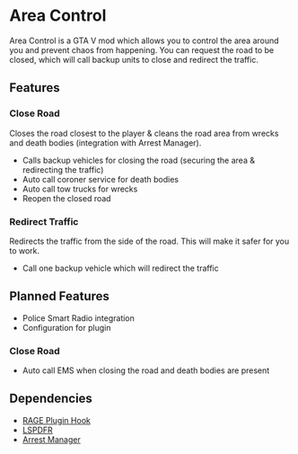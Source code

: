 # Area Control
Area Control is a GTA V mod which allows you to control the area around you and prevent chaos from happening.
You can request the road to be closed, which will call backup units to close and redirect the traffic.

## Features

### Close Road
Closes the road closest to the player & cleans the road area from wrecks and death bodies (integration with Arrest Manager).

- Calls backup vehicles for closing the road (securing the area & redirecting the traffic)
- Auto call coroner service for death bodies 
- Auto call tow trucks for wrecks
- Reopen the closed road

### Redirect Traffic
Redirects the traffic from the side of the road. This will make it safer for you to work.

- Call one backup vehicle which will redirect the traffic 

## Planned Features

- Police Smart Radio integration
- Configuration for plugin

### Close Road
- Auto call EMS when closing the road and death bodies are present

## Dependencies
- [RAGE Plugin Hook](http://ragepluginhook.net/)
- [LSPDFR](https://www.lcpdfr.com/files/file/7792-lspd-first-response/)
- [Arrest Manager](https://www.lcpdfr.com/files/file/8107-arrest-manager-grab-peds-more-jail-points-prisoner-transport-more/)
